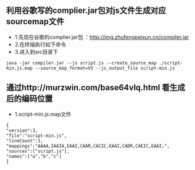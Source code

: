 ## 利用谷歌写的complier.jar包对js文件生成对应sourcemap文件
- 1.先现在谷歌的complier.jar包 ：http://img.zhufengpeixun.cn/compiler.jar
- 2.在终端执行如下命令
- 3.进入到src目录下

```
java -jar compiler.jar --js script.js --create_source_map ./script-min.js.map --source_map_format=V3 --js_output_file script-min.js

```

##  通过http://murzwin.com/base64vlq.html 看生成后的编码位置
- 1.script-min.js.map文件
```
{
"version":3,
"file":"script-min.js",
"lineCount":1,
"mappings":"AAAA,IAAIA,EAAI,CAAR,CACIC,EAAI,CADR,CAEIC,EAAI;",
"sources":["script.js"],
"names":["a","b","c"]
}

```